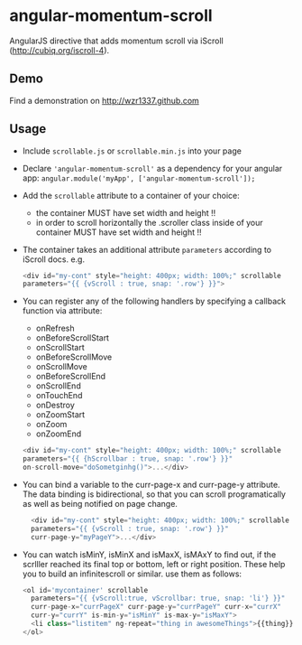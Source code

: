 # angular-momentum-scroll

AngularJS directive that adds momentum scroll via iScroll (http://cubiq.org/iscroll-4).

## Demo
Find a demonstration on http://wzr1337.github.com

## Usage

* Include `scrollable.js` or `scrollable.min.js` into your page
* Declare `'angular-momentum-scroll'` as a dependency for your angular app: `angular.module('myApp', ['angular-momentum-scroll']);`
* Add the `scrollable` attribute to a container of your choice:
    * the container MUST have set width and height !!
    * in order to scroll horizontally the .scroller class inside of your container MUST have set width and height !!
* The container takes an additional attribute `parameters` according to iScroll docs. e.g. 
   
    ```javascript
    <div id="my-cont" style="height: 400px; width: 100%;" scrollable 
    parameters="{{ {vScroll : true, snap: '.row'} }}">

* You can register any of the following handlers by specifying a callback function via attribute:
    * onRefresh
    * onBeforeScrollStart
    * onScrollStart
    * onBeforeScrollMove
    * onScrollMove
    * onBeforeScrollEnd
    * onScrollEnd
    * onTouchEnd
    * onDestroy
    * onZoomStart
    * onZoom
    * onZoomEnd

    ```javascript
    <div id="my-cont" style="height: 400px; width: 100%;" scrollable
    parameters="{{ {hScrollbar : true, snap: '.row'} }}"
    on-scroll-move="doSometginhg()">...</div>

* You can bind a variable to the curr-page-x and curr-page-y attribute. The data binding is bidirectional, so that you can scroll programatically as well as being notified on page change.

  ```javascript
    <div id="my-cont" style="height: 400px; width: 100%;" scrollable
    parameters="{{ {vScroll : true, snap: '.row'} }}"
    curr-page-y="myPageY">...</div>

* You can watch isMinY, isMinX and isMaxX, isMAxY to find out, if the scrlller reached its final top or bottom, left or right position. These help you to build an infinitescroll or similar. use them as follows:

  ```javascript
  <ol id='mycontainer' scrollable
    parameters="{{ {vScroll:true, vScrollbar: true, snap: 'li'} }}"
    curr-page-x="currPageX" curr-page-y="currPageY" curr-x="currX"
    curr-y="currY" is-min-y="isMinY" is-max-y="isMaxY">
    <li class="listitem" ng-repeat="thing in awesomeThings">{{thing}}</li>
  </ol>
